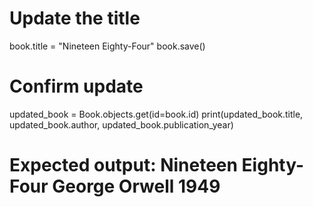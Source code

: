 # Update the title
book.title = "Nineteen Eighty-Four"
book.save()

# Confirm update
updated_book = Book.objects.get(id=book.id)
print(updated_book.title, updated_book.author, updated_book.publication_year)
# Expected output: Nineteen Eighty-Four George Orwell 1949
